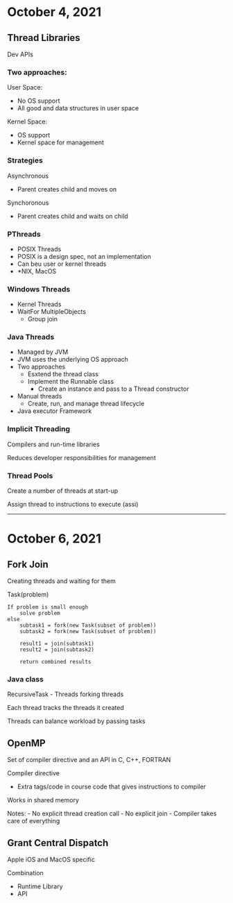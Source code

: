 # October 4, 2021

## Thread Libraries

Dev APIs

### Two approaches: 

User Space: 
- No OS support
- All good and data structures in user space

Kernel Space:
- OS support
- Kernel space for management

### Strategies

Asynchronous
- Parent creates child and moves on

Synchoronous
- Parent creates child and waits on child

### PThreads
- POSIX Threads
- POSIX is a design spec, not an implementation
- Can beu user or kernel threads
- *NIX, MacOS

### Windows Threads

- Kernel Threads
- WaitFor MultipleObjects
     - Group join

### Java Threads
- Managed by JVM
- JVM uses the underlying OS approach
- Two approaches
    - Esxtend the thread class
    - Implement the Runnable class
        - Create an instance and pass to a Thread constructor
- Manual threads
    - Create, run, and manage thread lifecycle
- Java executor Framework

### Implicit Threading

Compilers and run-time libraries

Reduces developer responsibilities for management

### Thread Pools

Create a number of threads at start-up

Assign thread to instructions to execute (assi)


---

# October 6, 2021

## Fork Join

Creating threads and waiting for them

Task(problem)

```
If problem is small enough
    solve problem
else
    subtask1 = fork(new Task(subset of problem))
    subtask2 = fork(new Task(subset of problem))

    result1 = join(subtask1)
    result2 = join(subtask2)

    return combined results
```

### Java class

RecursiveTask
    - Threads forking threads

Each thread tracks the threads it created

Threads can balance workload by passing tasks

## OpenMP

Set of compiler directive and an API in C, C++, FORTRAN

Compiler directive
- Extra tags/code in course code that gives instructions to compiler

Works in shared memory

Notes: 
    - No explicit thread creation call
    - No explicit join
    - Compiler takes care of everything


## Grant Central Dispatch

Apple iOS and MacOS specific

Combination
- Runtime Library
- API
